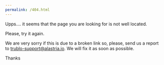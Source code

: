 ```yaml
---
permalink: /404.html
---
```


Upps.... it seems that the page you are looking for is not well located.

Please, try it again.

We are very sorry if this is due to a broken link so, please, send us a report to [trublo-support@alastria.io](mailto:trublo-support@alastria.io). We will fix it as soon as possible.

Thanks 
